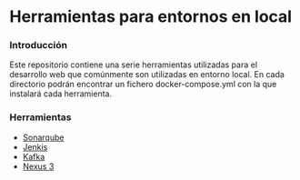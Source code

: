 # Herramientas para entornos en local

### Introducción
Este repositorio contiene una serie herramientas utilizadas para el desarrollo web que comúnmente son utilizadas en entorno local. 
En cada directorio podrán encontrar un fichero docker-compose.yml con la que instalará cada herramienta.

### Herramientas

* [Sonarqube](./sonarqube)
* [Jenkis](./jenkins)
* [Kafka](./kafka)
* [Nexus 3](./nexus) 